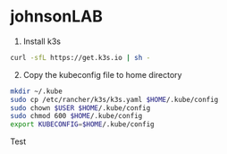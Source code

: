 # johnsonLAB

1. Install k3s
```bash
curl -sfL https://get.k3s.io | sh -
```
2. Copy the kubeconfig file to home directory
```bash
mkdir ~/.kube
sudo cp /etc/rancher/k3s/k3s.yaml $HOME/.kube/config
sudo chown $USER $HOME/.kube/config
sudo chmod 600 $HOME/.kube/config
export KUBECONFIG=$HOME/.kube/config
````

Test
